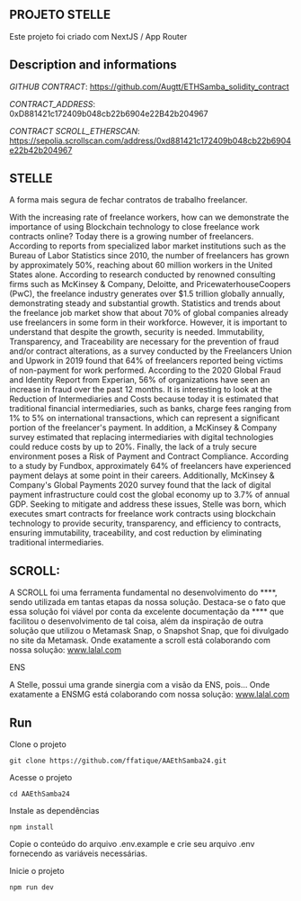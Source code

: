 ## PROJETO STELLE

Este projeto foi criado com NextJS / App Router

## Description and informations

*GITHUB CONTRACT*: https://github.com/Augtt/ETHSamba_solidity_contract

*CONTRACT_ADDRESS*: 0xD881421c172409b048cb22b6904e22B42b204967

*CONTRACT SCROLL_ETHERSCAN*: https://sepolia.scrollscan.com/address/0xd881421c172409b048cb22b6904e22b42b204967

## STELLE

A forma mais segura de fechar contratos de trabalho freelancer.

With the increasing rate of freelance workers, how can we demonstrate the importance of using Blockchain technology to close freelance work contracts online? Today there is a growing number of freelancers. According to reports from specialized labor market institutions such as the Bureau of Labor Statistics since 2010, the number of freelancers has grown by approximately 50%, reaching about 60 million workers in the United States alone. According to research conducted by renowned consulting firms such as McKinsey & Company, Deloitte, and PricewaterhouseCoopers (PwC), the freelance industry generates over $1.5 trillion globally annually, demonstrating steady and substantial growth. Statistics and trends about the freelance job market show that about 70% of global companies already use freelancers in some form in their workforce. However, it is important to understand that despite the growth, security is needed. Immutability, Transparency, and Traceability are necessary for the prevention of fraud and/or contract alterations, as a survey conducted by the Freelancers Union and Upwork in 2019 found that 64% of freelancers reported being victims of non-payment for work performed. According to the 2020 Global Fraud and Identity Report from Experian, 56% of organizations have seen an increase in fraud over the past 12 months. It is interesting to look at the Reduction of Intermediaries and Costs because today it is estimated that traditional financial intermediaries, such as banks, charge fees ranging from 1% to 5% on international transactions, which can represent a significant portion of the freelancer's payment. In addition, a McKinsey & Company survey estimated that replacing intermediaries with digital technologies could reduce costs by up to 20%. Finally, the lack of a truly secure environment poses a Risk of Payment and Contract Compliance. According to a study by Fundbox, approximately 64% of freelancers have experienced payment delays at some point in their careers. Additionally, McKinsey & Company's Global Payments 2020 survey found that the lack of digital payment infrastructure could cost the global economy up to 3.7% of annual GDP. Seeking to mitigate and address these issues, Stelle was born, which executes smart contracts for freelance work contracts using blockchain technology to provide security, transparency, and efficiency to contracts, ensuring immutability, traceability, and cost reduction by eliminating traditional intermediaries.
## SCROLL: 
A SCROLL foi uma ferramenta fundamental no desenvolvimento do ****, sendo utilizada em tantas etapas da nossa solução.
Destaca-se o fato que essa solução foi viável por conta da excelente documentação da **** que facilitou o desenvolvimento de tal coisa, além da inspiração de outra solução que utilizou o Metamask Snap, o Snapshot Snap, que foi divulgado no site da Metamask.
Onde exatamente a scroll está colaborando com nossa solução: www.lalal.com

ENS  

A Stelle, possui uma grande sinergia com a visão da ENS, pois… 
Onde exatamente a ENSMG  está colaborando com nossa solução: www.lalal.com


## Run

Clone o projeto

```
git clone https://github.com/ffatique/AAEthSamba24.git
```

Acesse o projeto 

```
cd AAEthSamba24
```

Instale as dependências

```
npm install
```

Copie o conteúdo do arquivo .env.example e crie seu arquivo .env fornecendo as variáveis ​​necessárias.

Inicie o projeto

```
npm run dev
```
